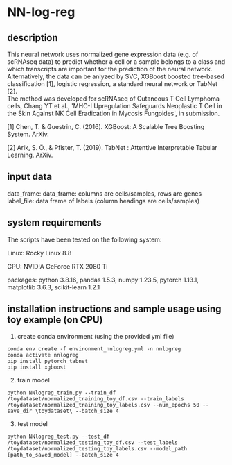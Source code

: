 # NN-log-reg

description
-----------
This neural network uses normalized gene expression data (e.g. of scRNAseq data) to predict whether a cell or a sample 
belongs to a class and which transcripts are important for the prediction of the neural network.
Alternatively, the data can be anlyzed by SVC, XGBoost boosted tree-based classification [1], logistic regression, a standard neural network or TabNet [2].
<br />
The method was developed for scRNAseq of Cutaneous T Cell Lymphoma cells, Chang YT et al., 'MHC-I Upregulation Safeguards Neoplastic T Cell in the Skin Against NK Cell Eradication in Mycosis Fungoides', in submission. 

[1] Chen, T. & Guestrin, C. (2016). XGBoost: A Scalable Tree Boosting System. ArXiv.

[2] Arik, S. Ö., & Pfister, T. (2019). TabNet : Attentive Interpretable Tabular Learning. ArXiv.

input data
-----------
data_frame:    data_frame: columns are cells/samples, rows are genes 
<br />
label_file:    data frame of labels (column headings are cells/samples)


system requirements
--------------------
The scripts have been tested on the following system: 

Linux: Rocky Linux 8.8

GPU: NVIDIA GeForce RTX 2080 Ti

packages: python 3.8.16, pandas 1.5.3, numpy 1.23.5, pytorch 1.13.1, matplotlib 3.6.3, scikit-learn 1.2.1

installation instructions and sample usage using toy example (on CPU) 
------------------------------------------
1) create conda environment (using the provided yml file)
```
conda env create -f environment_nnlogreg.yml -n nnlogreg
conda activate nnlogreg
pip install pytorch_tabnet
pip install xgboost
```

2) train model
```
python NNlogreg_train.py --train_df /toydataset/normalized_training_toy_df.csv --train_labels /toydataset/normalized_training_toy_labels.csv --num_epochs 50 --save_dir \toydataset\ --batch_size 4
```
3) test model
```
python NNlogreg_test.py --test_df /toydataset/normalized_testing_toy_df.csv --test_labels /toydataset/normalized_testing_toy_labels.csv --model_path [path_to_saved_model] --batch_size 4
```
